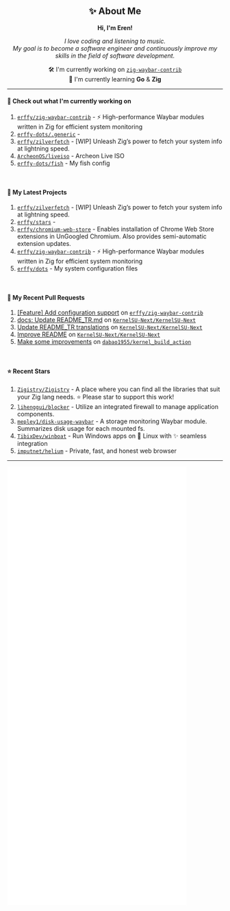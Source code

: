 <h2 align="center">✨ About Me</h2>

<p align="center">
  <b>Hi, I'm Eren!</b>
</p>

<p align="center">
  <i>
    I love coding and listening to music.<br/>
    My goal is to become a software engineer and continuously improve my skills in the field of software development.
  </i>
</p>

<p align="center">
  🛠️ I'm currently working on <a href="https://github.com/erffy/zig-waybar-contrib" target="_blank"><code>zig-waybar-contrib</code></a><br/>
  🌱 I'm currently learning <b>Go</b> & <b>Zig</b>
</p>

---

<h4>👷 Check out what I'm currently working on</h4>
<ol>
  <li>
    <a href="https://github.com/erffy/zig-waybar-contrib" target="_blank"><code>erffy/zig-waybar-contrib</code></a> - ⚡ High-performance Waybar modules written in Zig for efficient system monitoring
  </li>
  <li>
    <a href="https://github.com/erffy-dots/.generic" target="_blank"><code>erffy-dots/.generic</code></a> - 
  </li>
  <li>
    <a href="https://github.com/erffy/zilverfetch" target="_blank"><code>erffy/zilverfetch</code></a> - [WIP] Unleash Zig’s power to fetch your system info at lightning speed. 
  </li>
  <li>
    <a href="https://github.com/ArcheonOS/liveiso" target="_blank"><code>ArcheonOS/liveiso</code></a> - Archeon Live ISO
  </li>
  <li>
    <a href="https://github.com/erffy-dots/fish" target="_blank"><code>erffy-dots/fish</code></a> - My fish config
  </li>
</ol>

<br/>

<h4>🌱 My Latest Projects</h4>
<ol>
  <li>
    <a href="https://github.com/erffy/zilverfetch" target="_blank"><code>erffy/zilverfetch</code></a> - [WIP] Unleash Zig’s power to fetch your system info at lightning speed. 
  </li>
  <li>
    <a href="https://github.com/erffy/stars" target="_blank"><code>erffy/stars</code></a> - 
  </li>
  <li>
    <a href="https://github.com/erffy/chromium-web-store" target="_blank"><code>erffy/chromium-web-store</code></a> - Enables installation of Chrome Web Store extensions in UnGoogled Chromium. Also provides semi-automatic extension updates.
  </li>
  <li>
    <a href="https://github.com/erffy/zig-waybar-contrib" target="_blank"><code>erffy/zig-waybar-contrib</code></a> - ⚡ High-performance Waybar modules written in Zig for efficient system monitoring
  </li>
  <li>
    <a href="https://github.com/erffy/dots" target="_blank"><code>erffy/dots</code></a> - My system configuration files
  </li>
</ol>

<br/>

<h4>🔨 My Recent Pull Requests</h4>
<ol>
  <li>
    <a href="https://github.com/erffy/zig-waybar-contrib/pull/2" target="_blank">[Feature] Add configuration support</a> on
    <a href="https://github.com/erffy/zig-waybar-contrib" target="_blank"><code>erffy/zig-waybar-contrib</code></a>
  </li>
  <li>
    <a href="https://github.com/KernelSU-Next/KernelSU-Next/pull/598" target="_blank">docs: Update README_TR.md</a> on
    <a href="https://github.com/KernelSU-Next/KernelSU-Next" target="_blank"><code>KernelSU-Next/KernelSU-Next</code></a>
  </li>
  <li>
    <a href="https://github.com/KernelSU-Next/KernelSU-Next/pull/597" target="_blank">Update README_TR translations</a> on
    <a href="https://github.com/KernelSU-Next/KernelSU-Next" target="_blank"><code>KernelSU-Next/KernelSU-Next</code></a>
  </li>
  <li>
    <a href="https://github.com/KernelSU-Next/KernelSU-Next/pull/562" target="_blank">Improve README</a> on
    <a href="https://github.com/KernelSU-Next/KernelSU-Next" target="_blank"><code>KernelSU-Next/KernelSU-Next</code></a>
  </li>
  <li>
    <a href="https://github.com/dabao1955/kernel_build_action/pull/119" target="_blank">Make some improvements</a> on
    <a href="https://github.com/dabao1955/kernel_build_action" target="_blank"><code>dabao1955/kernel_build_action</code></a>
  </li>
</ol>

<br/>

<h4>⭐ Recent Stars</h4>
<ol>
  <li>
    <a href="https://github.com/Zigistry/Zigistry" target="_blank"><code>Zigistry/Zigistry</code></a> - A place where you can find all the libraries that suit your Zig lang needs. ⭐️ Please star to support this work!
  </li>
  <li>
    <a href="https://github.com/lihenggui/blocker" target="_blank"><code>lihenggui/blocker</code></a> - Utilize an integrated firewall to manage application components.
  </li>
  <li>
    <a href="https://github.com/mepley1/disk-usage-waybar" target="_blank"><code>mepley1/disk-usage-waybar</code></a> - A storage monitoring Waybar module. Summarizes disk usage for each mounted fs.
  </li>
  <li>
    <a href="https://github.com/TibixDev/winboat" target="_blank"><code>TibixDev/winboat</code></a> - Run Windows apps on 🐧 Linux with ✨ seamless integration
  </li>
  <li>
    <a href="https://github.com/imputnet/helium" target="_blank"><code>imputnet/helium</code></a> - Private, fast, and honest web browser
  </li>
</ol>

---

<p align="left">
  <img src="https://raw.githubusercontent.com/erffy/erffy/main/github-metrics.svg" alt="GitHub Metrics"/>
</p>
